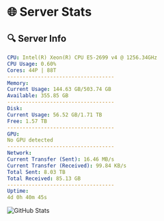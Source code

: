 # 🌐 Server Stats
## 🔍 Server Info
```yaml
CPU: Intel(R) Xeon(R) CPU E5-2699 v4 @ 1256.34GHz
CPU Usage: 0.60%
Cores: 44P | 88T
-----------------------------------
Memory:
Current Usage: 144.63 GB/503.74 GB
Available: 355.85 GB
-----------------------------------
Disk:
Current Usage: 56.52 GB/1.71 TB
Free: 1.57 TB
-----------------------------------
GPU:
No GPU detected
-----------------------------------
Network:
Current Transfer (Sent): 16.46 MB/s
Current Transfer (Received): 99.84 KB/s
Total Sent: 8.03 TB
Total Received: 85.13 GB
-----------------------------------
Uptime:
4d 0h 40m 45s
```
![GitHub Stats](https://img.shields.io/badge/Updated-2025-03-11_22:03:34-blue)